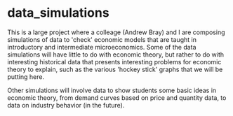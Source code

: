 data_simulations
================

This is a large project where a colleage (Andrew Bray) and I are composing simulations of data to 'check' economic models 
that are taught in introductory and intermediate microeconomics. Some of the data simulations will have little to do with 
economic theory, but rather to do with interesting historical data that presents interesting problems for economic theory
to explain, such as the various 'hockey stick' graphs that we will be putting here. 

Other simulations will involve data to show students some basic ideas in economic theory, from demand curves based on price 
and quantity data, to data on industry behavior (in the future). 



